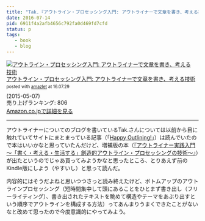 ```yaml
---
title: "Tak.『アウトライン・プロセッシング入門: アウトライナーで文章を書き、考える技術』を読んだ"
date: 2016-07-14
pid: 6911f4a2afb4656c792fa0d469fd7cfd
status: p
tags:
   - book
   - blog
---
```


<div class="amazlet-box" style="margin-bottom:0px;"><div class="amazlet-image" style="float:left;margin:0px 12px 1px 0px;"><a href="http://www.amazon.co.jp/exec/obidos/ASIN/B00XCIETIG/dotimpact-22/ref=nosim/" name="amazletlink" target="_blank"><img src="http://ecx.images-amazon.com/images/I/41WikKyn%2BuL._SL160_.jpg" alt="アウトライン・プロセッシング入門: アウトライナーで文章を書き、考える技術" style="border: none;" /></a></div><div class="amazlet-info" style="line-height:120%; margin-bottom: 10px"><div class="amazlet-name" style="margin-bottom:10px;line-height:120%"><a href="http://www.amazon.co.jp/exec/obidos/ASIN/B00XCIETIG/dotimpact-22/ref=nosim/" name="amazletlink" target="_blank">アウトライン・プロセッシング入門: アウトライナーで文章を書き、考える技術</a><div class="amazlet-powered-date" style="font-size:80%;margin-top:5px;line-height:120%">posted with <a href="http://www.amazlet.com/" title="amazlet" target="_blank">amazlet</a> at 16.07.29</div></div><div class="amazlet-detail"> (2015-05-07)<br />売り上げランキング: 806<br /></div><div class="amazlet-sub-info" style="float: left;"><div class="amazlet-link" style="margin-top: 5px"><a href="http://www.amazon.co.jp/exec/obidos/ASIN/B00XCIETIG/dotimpact-22/ref=nosim/" name="amazletlink" target="_blank">Amazon.co.jpで詳細を見る</a></div></div></div><div class="amazlet-footer" style="clear: left"></div></div>

---- 

アウトライナーについてのブログを書いているTak.さんについては以前から目に触れていてサイトにまとまっている記事（「[Happy Outlining!][1]」）は読んでいたので本はいいかなと思っていたんだけど、増補版の本（[『アウトライナー実践入門 〜「書く・考える・生活する」創造的アウトライン・プロセッシングの技術〜』][2]）が出たというのでじゃあ買ってみようかなと思ったところ、とりあえず前のKindle版にしよう（やすいし）と思って読んだ。

内容的にはそうだよねと思いつつさっと読み終えたけど、ボトムアップのアウトラインプロセッシング（短時間集中して頭にあることをひとまず書き出し（フリーライティング）、書き出されたテキストを眺めて構造やテーマをあぶり出すという順序でアウトラインを構成する方法）ってあんまりうまくできたことがないなと改めて思ったので今度意識的にやってみよう。

[1]:	http://www012.upp.so-net.ne.jp/renjitalk/outliners/index.html
[2]:	https://www.amazon.co.jp/dp/4774182850